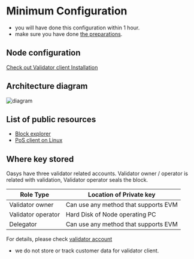 # Minimum Configuration
 - you will have done this configuration within 1 hour.
 - make sure you have done [the preparations](/docs/hub-validator/run-with-AWS/3-2-preparation).

## Node configuration 

[Check out Validator client Installation](/docs/hub-validator/1-operate-validator/1-2-build-validator-node)

## Architecture diagram 
 ![diagram](/img/docs/techdocs/validator/AWSDiagram.png)

## List of public resources

- [Block explorer](https://scan.oasys.games/)
- [PoS client on Linux](/docs/hub-validator/operate-validator/1-3-join-validator#join-validator-to-pos-cli)

## Where key stored

Oasys have three validator related accounts.
Validator owner / operator is related with validation, Validator operator seals the block. 

| Role Type          | Location of Private key              |
|--------------------|--------------------------------------|
| Validator owner    | Can use any method that supports EVM |
| Validator operator | Hard Disk of Node operating PC       |
| Delegator          | Can use any method that supports EVM |

For details, please check [validator account](docs/architecture/hub-layer/consensus/dpos/1-3-validator-account)

* we do not store or track customer data for validator client.
